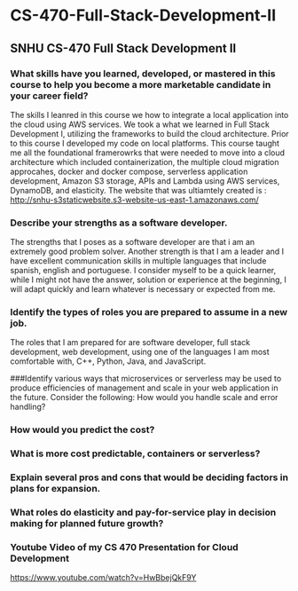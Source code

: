 # CS-470-Full-Stack-Development-II
## SNHU CS-470 Full Stack Development II

### What skills have you learned, developed, or mastered in this course to help you become a more marketable candidate in your career field?
The skills I leanred in this course we how to integrate a local application into the cloud using AWS services. We took a what we learned in Full Stack Development I, utilizing the frameworks to build the cloud architecture. Prior to this course I developed my code on local platforms. This course taught me all the foundational framerowrks that were needed to move into a cloud architecture which included containerization, the multiple cloud migration approcahes, docker and docker compose, serverless application development, Amazon S3 storage, APIs and Lambda using AWS services, DynamoDB, and elasticity. The website that was ultiamtely created is : http://snhu-s3staticwebsite.s3-website-us-east-1.amazonaws.com/

### Describe your strengths as a software developer.
The strengths that I poses as a software developer are that i am an extremely good problem solver. Another strength is that I am a leader and I have excellent communication skills in multiple languages that include spanish, english and portuguese. I consider myself to be a quick learner, while I might not have the answer, solution or experience at the beginning, I will adapt quickly and learn whatever is necessary or expected from me.

### Identify the types of roles you are prepared to assume in a new job.
The roles that I am prepared for are software developer, full stack development, web development, using one of the languages I am most comfortable with, C++, Python, Java, and JavaScript.

###Identify various ways that microservices or serverless may be used to produce efficiencies of management and scale in your web application in the future. Consider the following:
How would you handle scale and error handling?


### How would you predict the cost?


### What is more cost predictable, containers or serverless?


### Explain several pros and cons that would be deciding factors in plans for expansion.


### What roles do elasticity and pay-for-service play in decision making for planned future growth?


### Youtube Video of my CS 470 Presentation for Cloud Development
https://www.youtube.com/watch?v=HwBbejQkF9Y
